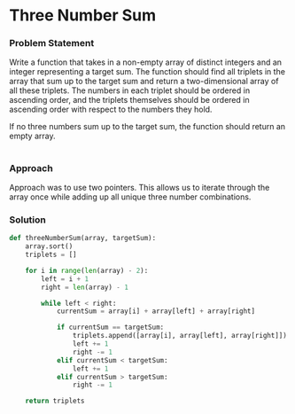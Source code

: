 # Three Number Sum

### Problem Statement

Write a function that takes in a non-empty array of distinct integers and an integer representing a target sum. The function should find all triplets in the array that sum up to the target sum and return a two-dimensional array of all these triplets. The numbers in each triplet should be ordered in ascending order, and the triplets themselves should be ordered in ascending order with respect to the numbers they hold.

If no three numbers sum up to the target sum, the function should return an empty array.

#

### Approach
Approach was to use two pointers. This allows us to iterate through the array once while adding up all unique three number combinations.

### Solution
```python
def threeNumberSum(array, targetSum):
    array.sort()
    triplets = []

    for i in range(len(array) - 2):
        left = i + 1
        right = len(array) - 1

        while left < right:
            currentSum = array[i] + array[left] + array[right]

            if currentSum == targetSum:
                triplets.append([array[i], array[left], array[right]])
                left += 1
                right -= 1
            elif currentSum < targetSum:
                left += 1
            elif currentSum > targetSum:
                right -= 1

    return triplets
```
